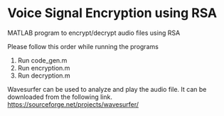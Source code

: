# Voice Signal Encryption using RSA
MATLAB program to encrypt/decrypt audio files using RSA 

Please follow this order while running the programs
1. Run code_gen.m
2. Run encryption.m
3. Run decryption.m

Wavesurfer can be used to analyze and play the audio file. It can be downloaded from the following link.
https://sourceforge.net/projects/wavesurfer/
